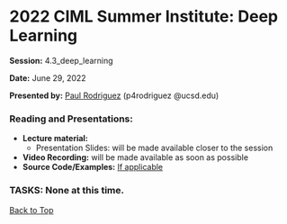 # 2022 CIML Summer Institute: Deep Learning

**Session:** 4.3_deep_learning

**Date:** June 29, 2022

**Presented by:** [Paul Rodriguez](https://www.coursera.org/instructor/~13847302) (p4rodriguez @ucsd.edu) 

### Reading and Presentations:
* **Lecture material:**
   * Presentation Slides: will be made available closer to the session
* **Video Recording:** will be made available as soon as possible
* **Source Code/Examples:** [If applicable]()

### TASKS: None at this time.

[Back to Top](#top)
